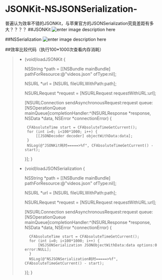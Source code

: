 # JSONKit-NSJSONSerialization-
普遍认为效率不错的JSONKit，与苹果官方的JSONSerialization究竟差距有多大？？？？
##JSONKit
![enter image description here](https://github.com/lsqiang/JSONKit-NSJSONSerialization-/blob/master/1.png?raw=true)

##NSSerialization
![enter image description here](https://github.com/lsqiang/JSONKit-NSJSONSerialization-/blob/master/2.png?raw=true)


##效率比较代码（执行100*1000次查看内存消耗）

>  - (void)loadJSONKit {
>     
>     NSString *path = [[NSBundle mainBundle] pathForResource:@"videos.json" ofType:nil];
>     
>     
>     NSURL *url = [NSURL fileURLWithPath:path];
>     
>     NSURLRequest *request = [NSURLRequest requestWithURL:url];
>     
>     [NSURLConnection sendAsynchronousRequest:request queue:[NSOperationQueue mainQueue]completionHandler:^(NSURLResponse
> *response, NSData *data, NSError *connectionError) {
>         
>         CFAbsoluteTime start = CFAbsoluteTimeGetCurrent();
>         for (int i=0; i<100*1000; i++) {
>             [[JSONDecoder decoder] objectWithData:data];
>         }
>         NSLog(@"JSONKit耗时=====>%f", CFAbsoluteTimeGetCurrent() - start);
>     }]; }
> 
> - (void)loadJSONSerialization {
>     
>     NSString *path = [[NSBundle mainBundle] pathForResource:@"videos.json" ofType:nil];
>     
>     
>     NSURL *url = [NSURL fileURLWithPath:path];
>     
>     NSURLRequest *request = [NSURLRequest requestWithURL:url];
>     
>     [NSURLConnection sendAsynchronousRequest:request queue:[NSOperationQueue mainQueue]completionHandler:^(NSURLResponse
> *response, NSData *data, NSError *connectionError) {
>         
>         CFAbsoluteTime start = CFAbsoluteTimeGetCurrent();
>         for (int i=0; i<100*1000; i++) {
>             [NSJSONSerialization JSONObjectWithData:data options:0 error:NULL];
>         }
>         NSLog(@"NSJSONSerialization耗时=====>%f", CFAbsoluteTimeGetCurrent() - start);
>     }]; }



